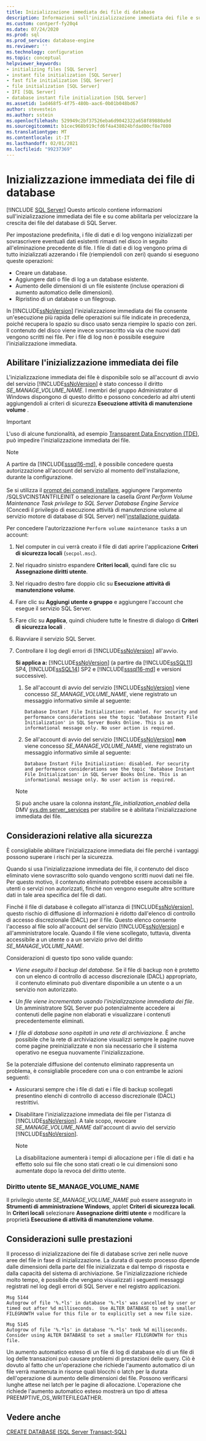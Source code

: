 ```yaml
---
title: Inizializzazione immediata dei file di database
description: Informazioni sull'inizializzazione immediata dei file e su come abilitarla nel database di SQL Server.
ms.custom: contperf-fy20q4
ms.date: 07/24/2020
ms.prod: sql
ms.prod_service: database-engine
ms.reviewer: ''
ms.technology: configuration
ms.topic: conceptual
helpviewer_keywords:
- initializing files [SQL Server]
- instant file initialization [SQL Server]
- fast file initialization [SQL Server]
- file initialization [SQL Server]
- IFI [SQL Server]
- database instant file initialization [SQL Server]
ms.assetid: 1ad468f5-4f75-480b-aac6-0b01b048bd67
author: stevestein
ms.author: sstein
ms.openlocfilehash: 529949c2bf37526eba6d9042322a658f89880a9d
ms.sourcegitcommit: b1cec968b919cfd6f4a438024bfdad00cf8e7080
ms.translationtype: MT
ms.contentlocale: it-IT
ms.lasthandoff: 02/01/2021
ms.locfileid: "99237369"
---
```

# <a name="database-instant-file-initialization"></a>Inizializzazione immediata dei file di database
 [!INCLUDE [SQL Server](../../includes/applies-to-version/sqlserver.md)]
Questo articolo contiene informazioni sull'inizializzazione immediata dei file e su come abilitarla per velocizzare la crescita dei file del database di SQL Server.  

Per impostazione predefinita, i file di dati e di log vengono inizializzati per sovrascrivere eventuali dati esistenti rimasti nel disco in seguito all'eliminazione precedente di file. I file di dati e di log vengono prima di tutto inizializzati azzerando i file (riempiendoli con zeri) quando si eseguono queste operazioni:  
  
- Creare un database.  
- Aggiungere dati o file di log a un database esistente.  
- Aumento delle dimensioni di un file esistente (incluse operazioni di aumento automatico delle dimensioni).  
- Ripristino di un database o un filegroup.  

In [!INCLUDE[ssNoVersion](../../includes/ssnoversion-md.md)] l'inizializzazione immediata dei file consente un'esecuzione più rapida delle operazioni sui file indicate in precedenza, poiché recupera lo spazio su disco usato senza riempire lo spazio con zeri. Il contenuto del disco viene invece sovrascritto via via che nuovi dati vengono scritti nei file. Per i file di log non è possibile eseguire l'inizializzazione immediata.


## <a name="enable-instant-file-initialization"></a>Abilitare l'inizializzazione immediata dei file

L'inizializzazione immediata dei file è disponibile solo se all'account di avvio del servizio [!INCLUDE[ssNoVersion](../../includes/ssnoversion-md.md)] è stato concesso il diritto *SE_MANAGE_VOLUME_NAME*. I membri del gruppo Administrator di Windows dispongono di questo diritto e possono concederlo ad altri utenti aggiungendoli ai criteri di sicurezza **Esecuzione attività di manutenzione volume** .  
> [!IMPORTANT]
> L'uso di alcune funzionalità, ad esempio [Transparent Data Encryption (TDE)](../../relational-databases/security/encryption/transparent-data-encryption.md), può impedire l'inizializzazione immediata dei file.  

> [!NOTE]
> A partire da [!INCLUDE[sssql16-md](../../includes/sssql16-md.md)], è possibile concedere questa autorizzazione all'account del servizio al momento dell'installazione, durante la configurazione. <br><br>Se si utilizza il [prompt dei comandi installare](../../database-engine/install-windows/install-sql-server-from-the-command-prompt.md), aggiungere l'argomento /SQLSVCINSTANTFILEINIT o selezionare la casella *Grant Perform Volume Maintenance Task privilege to SQL Server Database Engine Service* (Concedi il privilegio di esecuzione attività di manutenzione volume al servizio motore di database di SQL Server) nell'[installazione guidata](../../database-engine/install-windows/install-sql-server-from-the-installation-wizard-setup.md).
  
Per concedere l'autorizzazione `Perform volume maintenance tasks` a un account:  
  
1.  Nel computer in cui verrà creato il file di dati aprire l'applicazione **Criteri di sicurezza locali** (`secpol.msc`).  
  
1.  Nel riquadro sinistro espandere **Criteri locali**, quindi fare clic su **Assegnazione diritti utente**.  
  
1.  Nel riquadro destro fare doppio clic su **Esecuzione attività di manutenzione volume**.  
  
1.  Fare clic su **Aggiungi utente o gruppo** e aggiungere l'account che esegue il servizio SQL Server.  
  
1.  Fare clic su **Applica**, quindi chiudere tutte le finestre di dialogo di **Criteri di sicurezza locali** .  

1. Riavviare il servizio SQL Server.

1. Controllare il log degli errori di [!INCLUDE[ssNoVersion](../../includes/ssnoversion-md.md)] all'avvio.
   
  
    **Si applica a:** [!INCLUDE[ssNoVersion](../../includes/ssnoversion-md.md)] (a partire da [!INCLUDE[ssSQL11](../../includes/sssql11-md.md)] SP4, [!INCLUDE[ssSQL14](../../includes/sssql14-md.md)] SP2 e [!INCLUDE[sssql16-md](../../includes/sssql16-md.md)] e versioni successive).
    1. Se all'account di avvio del servizio [!INCLUDE[ssNoVersion](../../includes/ssnoversion-md.md)] viene concesso *SE_MANAGE_VOLUME_NAME*, viene registrato un messaggio informativo simile al seguente:

        `Database Instant File Initialization: enabled. For security and performance considerations see the topic 'Database Instant File Initialization' in SQL Server Books Online. This is an informational message only. No user action is required.`

    1. Se all'account di avvio del servizio [!INCLUDE[ssNoVersion](../../includes/ssnoversion-md.md)] **non** viene concesso *SE_MANAGE_VOLUME_NAME*, viene registrato un messaggio informativo simile al seguente:

        `Database Instant File Initialization: disabled. For security and performance considerations see the topic 'Database Instant File Initialization' in SQL Server Books Online. This is an informational message only. No user action is required.`
    > [!NOTE]
    > Si può anche usare la colonna *instant_file_initialization_enabled* della DMV [sys.dm server_services](../../relational-databases/system-dynamic-management-views/sys-dm-server-services-transact-sql.md) per stabilire se è abilitata l'inizializzazione immediata dei file.

## <a name="security-considerations"></a>Considerazioni relative alla sicurezza

È consigliabile abilitare l'inizializzazione immediata dei file perché i vantaggi possono superare i rischi per la sicurezza.

Quando si usa l'inizializzazione immediata dei file, il contenuto del disco eliminato viene sovrascritto solo quando vengono scritti nuovi dati nei file. Per questo motivo, il contenuto eliminato potrebbe essere accessibile a utenti o servizi non autorizzati, finché non vengono eseguite altre scritture dati in tale area specifica del file di dati.

Finché il file di database è collegato all'istanza di [!INCLUDE[ssNoVersion](../../includes/ssnoversion-md.md)], questo rischio di diffusione di informazioni è ridotto dall'elenco di controllo di accesso discrezionale (DACL) per il file. Questo elenco consente l'accesso al file solo all'account del servizio [!INCLUDE[ssNoVersion](../../includes/ssnoversion-md.md)] e all'amministratore locale. Quando il file viene scollegato, tuttavia, diventa accessibile a un utente o a un servizio privo del diritto *SE_MANAGE_VOLUME_NAME*.

Considerazioni di questo tipo sono valide quando:

* *Viene eseguito il backup del database.* Se il file di backup non è protetto con un elenco di controllo di accesso discrezionale (DACL) appropriato, il contenuto eliminato può diventare disponibile a un utente o a un servizio non autorizzato.  

* *Un file viene incrementato usando l'inizializzazione immediata dei file*. Un amministratore SQL Server può potenzialmente accedere ai contenuti delle pagine non elaborati e visualizzare i contenuti precedentemente eliminati.

* *I file di database sono ospitati in una rete di archiviazione*. È anche possibile che la rete di archiviazione visualizzi sempre le pagine nuove come pagine preinizializzate e non sia necessario che il sistema operativo ne esegua nuovamente l'inizializzazione.

Se la potenziale diffusione del contenuto eliminato rappresenta un problema, è consigliabile procedere con una o con entrambe le azioni seguenti:  
  
- Assicurarsi sempre che i file di dati e i file di backup scollegati presentino elenchi di controllo di accesso discrezionale (DACL) restrittivi.  
- Disabilitare l'inizializzazione immediata dei file per l'istanza di [!INCLUDE[ssNoVersion](../../includes/ssnoversion-md.md)].    A tale scopo, revocare *SE_MANAGE_VOLUME_NAME* dall'account di avvio del servizio [!INCLUDE[ssNoVersion](../../includes/ssnoversion-md.md)].
    
    > [!NOTE]
    > La disabilitazione aumenterà i tempi di allocazione per i file di dati e ha effetto solo sui file che sono stati creati o le cui dimensioni sono aumentate dopo la revoca del diritto utente.
  
### <a name="se_manage_volume_name-user-right"></a>Diritto utente SE_MANAGE_VOLUME_NAME

Il privilegio utente *SE_MANAGE_VOLUME_NAME* può essere assegnato in **Strumenti di amministrazione Windows**, applet **Criteri di sicurezza locali**. In **Criteri locali** selezionare **Assegnazione diritti utente** e modificare la proprietà **Esecuzione di attività di manutenzione volume**.

## <a name="performance-considerations"></a>Considerazioni sulle prestazioni

Il processo di inizializzazione dei file di database scrive zeri nelle nuove aree del file in fase di inizializzazione. La durata di questo processo dipende dalle dimensioni della parte del file inizializzata e dal tempo di risposta e dalla capacità del sistema di archiviazione. Se l'inizializzazione richiede molto tempo, è possibile che vengano visualizzati i seguenti messaggi registrati nel log degli errori di SQL Server e nel registro applicazioni.

```
Msg 5144
Autogrow of file '%.*ls' in database '%.*ls' was cancelled by user or timed out after %d milliseconds.  Use ALTER DATABASE to set a smaller FILEGROWTH value for this file or to explicitly set a new file size.
```

```
Msg 5145
Autogrow of file '%.*ls' in database '%.*ls' took %d milliseconds.  Consider using ALTER DATABASE to set a smaller FILEGROWTH for this file.
```

Un aumento automatico esteso di un file di log di database e/o di un file di log delle transazioni può causare problemi di prestazioni delle query. Ciò è dovuto al fatto che un'operazione che richiede l'aumento automatico di un file verrà mantenuta in risorse quali blocchi o latch per la durata dell'operazione di aumento delle dimensioni dei file. Possono verificarsi lunghe attese nei latch per le pagine di allocazione. L'operazione che richiede l'aumento automatico esteso mostrerà un tipo di attesa PREEMPTIVE_OS_WRITEFILEGATHER.





## <a name="see-also"></a>Vedere anche  
 [CREATE DATABASE &#40;SQL Server Transact-SQL&#41;](../../t-sql/statements/create-database-transact-sql.md)